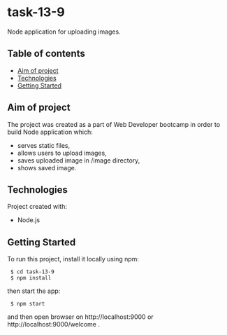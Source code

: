 # task-13-9
Node application for uploading images.


## Table of contents
* [Aim of project](#aim-of-project)
* [Technologies](#technologies)
* [Getting Started](#getting-started)


## Aim of project
The project was created as a part of Web Developer bootcamp in order to build Node application which:
* serves static files,
* allows users to upload images,
* saves uploaded image in /image directory,
* shows saved image.


## Technologies
Project created with:
* Node.js


## Getting Started
To run this project, install it locally using npm:
```
 $ cd task-13-9
 $ npm install
```
then start the app:
```
 $ npm start
```
and then open browser on http://localhost:9000 or http://localhost:9000/welcome .